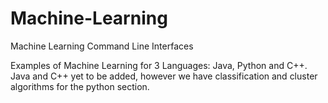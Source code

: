 # Machine-Learning
Machine Learning Command Line Interfaces

Examples of Machine Learning for 3 Languages: Java, Python and C++.
Java and C++ yet to be added, however we have classification and cluster
algorithms for the python section.
